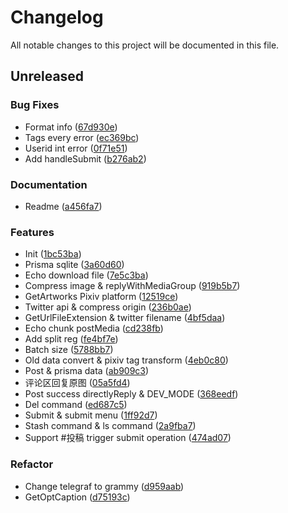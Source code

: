 # Changelog

All notable changes to this project will be documented in this file.

## Unreleased

### Bug Fixes

- Format info ([67d930e](67d930e775ea1b5c276181e83ec51c38f5de6d80))
- Tags every error ([ec369bc](ec369bc5f6521cafec8bc4cab054b7237a649188))
- Userid int error ([0f71e51](0f71e51f7b79ee84c7c5b2718a6dc67f7e5a4300))
- Add handleSubmit ([b276ab2](b276ab2e123137a750bd474ee0953bffbd558b40))

### Documentation

- Readme ([a456fa7](a456fa785a144ac2e7ed673a4809dd7e0455f96d))

### Features

- Init ([1bc53ba](1bc53bab3c83eb19212063fbcb8eaa02593b12df))
- Prisma sqlite ([3a60d60](3a60d60d10c8adf7710a070bf105a09f73266325))
- Echo download file ([7e5c3ba](7e5c3ba3ef2e07c26f545b354e9d684f9591bf26))
- Compress image & replyWithMediaGroup ([919b5b7](919b5b714b7fc91d352ffd935712b31bc826692e))
- GetArtworks Pixiv platform ([12519ce](12519ceaa9d0fbcf0a492b3bc3e5e0244e375b69))
- Twitter api & compress origin ([236b0ae](236b0aed2a7bffef8caf59dcfeb5820fc9f1c9ee))
- GetUrlFileExtension & twitter filename ([4bf5daa](4bf5daaa8cba647cb2192c0fd8886f4c6f6aaf6a))
- Echo chunk postMedia ([cd238fb](cd238fb9e7656faba281cd5c26efcbfb19156ac3))
- Add split reg ([fe4bf7e](fe4bf7e29cea9c41f03e9cf47a5432f7567f3f91))
- Batch size ([5788bb7](5788bb7543cc3f49df3ad9a7419f2896705d9483))
- Old data convert & pixiv tag transform ([4eb0c80](4eb0c8079fc724d8cec5fcd046e310301a24eed1))
- Post & prisma data ([ab909c3](ab909c384e363a7770f7f844fd0aea7c9d58d317))
- 评论区回复原图 ([05a5fd4](05a5fd457023884c41e40389bdb756220496a2b8))
- Post success directlyReply & DEV_MODE ([368eedf](368eedfd111826043ff8f60b83b7267463f1f3be))
- Del command ([ed687c5](ed687c532a44199cba1070dad0f99f0218962e8d))
- Submit & submit menu ([1ff92d7](1ff92d7b8aa6c8aa24110802e1351cd46c9c36a7))
- Stash command & ls command ([2a9fba7](2a9fba767cb0a5a5203a54d7c00a88dd0994d671))
- Support #投稿 trigger submit operation ([474ad07](474ad0709f28c71fc150e28847c1696300977bec))

### Refactor

- Change telegraf to grammy ([d959aab](d959aabd37a6a963bbb3fc1b29e90169c1140e53))
- GetOptCaption ([d75193c](d75193c86b52da9f4964000cffa7a4b6b6527024))

<!-- generated by git-cliff -->
